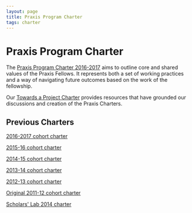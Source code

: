 ```yaml
---
layout: page
title: Praxis Program Charter
tags: charter
---
```

# Praxis Program Charter

The [Praxis Program Charter 2016-2017](/charter/charter-2016-2017/) aims to outline core and shared values of the Praxis Fellows. It represents both a set of working practices and a way of navigating future outcomes based on the work of the fellowship.

Our [Towards a Project Charter](/scratchpad/toward-a-project-charter/) provides resources that have grounded our discussions and creation of the Praxis Charters.

## Previous Charters

[2016-2017 cohort charter](/charter/charter-2016-2017/)

[2015-16 cohort charter](/charter/charter-2015-2016/)

[2014-15 cohort charter](/charter/charter-2014-2015/)

[2013-14 cohort charter](/charter/charter-2013-2014/)

[2012-13 cohort charter](/charter/charter-2012-2013/)

[Original 2011-12 cohort charter](/charter/charter-2011-2012/)

[Scholars' Lab 2014 charter](http://scholarslab.org/about/charter/)

